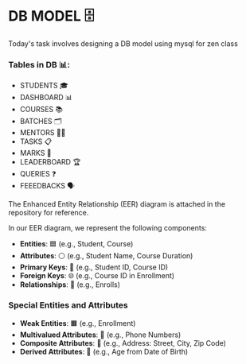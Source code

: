 # DB MODEL 🗄️

Today's task involves designing a DB model using mysql for zen class

### Tables in DB 📊: 
* STUDENTS 🎓
* DASHBOARD 📊
* COURSES 📚
* BATCHES 🗂️
* MENTORS 👩‍🏫
* TASKS 📋
* MARKS 📝
* LEADERBOARD 🏆
* QUERIES ❓
* FEEEDBACKS 🗣️

The Enhanced Entity Relationship (EER) diagram is attached in the repository for reference.

In our EER diagram, we represent the following components:

- **Entities**: 🟦 (e.g., Student, Course)
- **Attributes**: ⚪ (e.g., Student Name, Course Duration)
- **Primary Keys**: 🔑 (e.g., Student ID, Course ID)
- **Foreign Keys**: 🌐 (e.g., Course ID in Enrollment)
- **Relationships**: 🔗 (e.g., Enrolls)

### Special Entities and Attributes
- **Weak Entities**: 🟧 (e.g., Enrollment)
- **Multivalued Attributes**: 🔵 (e.g., Phone Numbers)
- **Composite Attributes**: 🔶 (e.g., Address: Street, City, Zip Code)
- **Derived Attributes**: 🔷 (e.g., Age from Date of Birth)